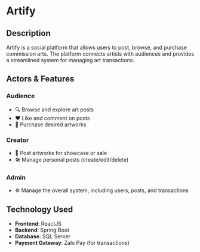 # **Artify**

## **Description**
Artify is a social platform that allows users to post, browse, and purchase commission arts. The platform connects artists with audiences and provides a streamlined system for managing art transactions.

## **Actors & Features**

### **Audience**
- 🔍 Browse and explore art posts
- ❤️ Like and comment on posts
- 🛒 Purchase desired artworks

### **Creator**
- 🎨 Post artworks for showcase or sale
- 🛠 Manage personal posts (create/edit/delete)

### **Admin**
- ⚙️ Manage the overall system, including users, posts, and transactions

## **Technology Used**
- **Frontend**: ReactJS
- **Backend**: Spring Boot
- **Database**: SQL Server
- **Payment Gateway**: Zalo Pay (for transactions)
